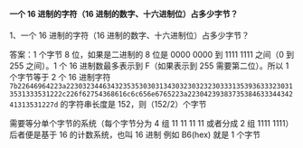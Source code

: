 #### 一个 16 进制的字符（16 进制的数字、十六进制位）占多少字节？

<div>
1、一个 16 进制的字符（16 进制的数字、十六进制位）占多少字节？
</div>

答案：1 个字节 8 位，如果是二进制的 8 位是 0000 0000 到 1111 1111 之间（0 到 255 之间）。1 个 16 进制数最多表示到 F（如果表示到 255 需要第二位）。所以 1 个字节等于 2 个 16 进制字符
`7b22646964223a223032344634323535303031343032303232303331353936333230313531333531222c226f62754368616c6c656e6765223a2230423938373538463334434241313531227d` 的字符串长度是 152，则（152/2）个字节

需要等分单个字节的系统（每个字节分为 4 组 11 11 11 11 或者分成 2 组 1111 1111）后者便是基于 16 的计数系统，也叫 16 进制 例如 B6(hex) 就是 1 个字节
